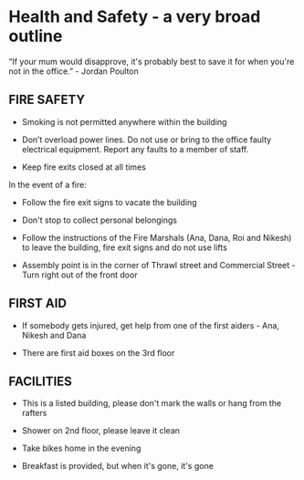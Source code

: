 Health and Safety - a very broad outline
========

“If your mum would disapprove, it's probably best to save it for when you're not in the office.” - Jordan Poulton

FIRE SAFETY
------

* Smoking is not permitted anywhere within the building

* Don’t overload power lines. Do not use or bring to the office faulty electrical equipment. Report any faults to a member of staff.

* Keep fire exits closed at all times

In the event of a fire:

* Follow the fire exit signs to vacate the building

* Don't stop to collect personal belongings

* Follow the instructions of the Fire Marshals (Ana, Dana, Roi and Nikesh) to leave the building, fire exit signs and do not use lifts

* Assembly point is in the corner of Thrawl street and Commercial Street - Turn right out of the front door

FIRST AID
--------

* If somebody gets injured, get help from one of the first aiders - Ana, Nikesh and Dana

* There are first aid boxes on the 3rd floor

FACILITIES
--------
* This is a listed building, please don't mark the walls or hang from the rafters

* Shower on 2nd floor, please leave it clean

* Take bikes home in the evening

* Breakfast is provided, but when it's gone, it's gone
